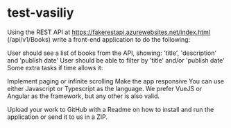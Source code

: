 # test-vasiliy

Using the REST API at https://fakerestapi.azurewebsites.net/index.html (/api/v1/Books) write a front-end application to do the following:

User should see a list of books from the API, showing: 'title', 'description' and 'publish date'
User should be able to filter by 'title' and/or 'publish date'
Some extra tasks if time allows it:

Implement paging or infinite scrolling
Make the app responsive
You can use either Javascript or Typescript as the language. We prefer VueJS or Angular as the framework, but any other is also valid.

Upload your work to GitHub with a Readme on how to install and run the application or send it to us in a ZIP.
